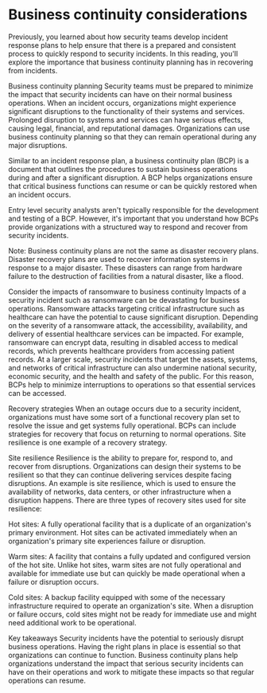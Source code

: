 # Business continuity considerations
Previously, you learned about how security teams develop incident response plans to help ensure that there is a prepared and consistent process to quickly respond to security incidents. In this reading, you'll explore the importance that business continuity planning has in recovering from incidents.

Business continuity planning
Security teams must be prepared to minimize the impact that security incidents can have on their normal business operations. When an incident occurs, organizations might experience significant disruptions to the functionality of their systems and services. Prolonged disruption to systems and services can have serious effects, causing legal, financial, and reputational damages. Organizations can use business continuity planning so that they can remain operational during any major disruptions.

Similar to an incident response plan, a business continuity plan (BCP) is a document that outlines the procedures to sustain business operations during and after a significant disruption. A BCP helps organizations ensure that critical business functions can resume or can be quickly restored when an incident occurs.

Entry level security analysts aren't typically responsible for the development and testing of a BCP. However, it's important that you understand how BCPs provide organizations with a structured way to respond and recover from security incidents.

Note: Business continuity plans are not the same as disaster recovery plans. Disaster recovery plans are used to recover information systems in response to a major disaster. These disasters can range from hardware failure to the destruction of facilities from a natural disaster, like a flood. 

Consider the impacts of ransomware to business continuity
Impacts of a security incident such as ransomware can be devastating for business operations. Ransomware attacks targeting critical infrastructure such as healthcare can have the potential to cause significant disruption. Depending on the severity of a ransomware attack, the accessibility, availability, and delivery of essential healthcare services can be impacted. For example, ransomware can encrypt data, resulting in disabled access to medical records, which prevents healthcare providers from accessing patient records. At a larger scale, security incidents that target the assets, systems, and networks of critical infrastructure can also undermine national security, economic security, and the health and safety of the public. For this reason, BCPs help to minimize interruptions to operations so that essential services can be accessed.

Recovery strategies 
When an outage occurs due to a security incident, organizations must have some sort of a functional recovery plan set to resolve the issue and get systems fully operational. BCPs can include strategies for recovery that focus on returning to normal operations. Site resilience is one example of a recovery strategy. 

Site resilience 
Resilience is the ability to prepare for, respond to, and recover from disruptions. Organizations can design their systems to be resilient so that they can continue delivering services despite facing disruptions. An example is site resilience, which is used to ensure the availability of networks, data centers, or other infrastructure when a disruption happens. There are three types of recovery sites used for site resilience:

Hot sites: A fully operational facility that is a duplicate of an organization's primary environment. Hot sites can be activated immediately when an organization's primary site experiences failure or disruption.

Warm sites: A facility that contains a fully updated and configured version of the hot site. Unlike hot sites, warm sites are not fully operational and available for immediate use but can quickly be made operational when a failure or disruption occurs.

Cold sites: A backup facility equipped with some of the necessary infrastructure required to operate an organization's site. When a disruption or failure occurs, cold sites might not be ready for immediate use and might need additional work to be operational.

Key takeaways
Security incidents have the potential to seriously disrupt business operations. Having the right plans in place is essential so that organizations can continue to function. Business continuity plans help organizations understand the impact that serious security incidents can have on their operations and work to mitigate these impacts so that regular operations can resume.
